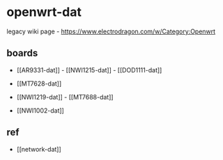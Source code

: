 
# openwrt-dat

legacy wiki page - https://www.electrodragon.com/w/Category:Openwrt


## boards 

- [[AR9331-dat]] - [[NWI1215-dat]] - [[DOD1111-dat]]

- [[MT7628-dat]] 

- [[NWI1219-dat]] - [[MT7688-dat]]

- [[NWI1002-dat]]

## ref 

- [[network-dat]]